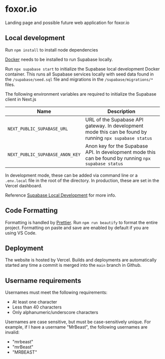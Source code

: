 # foxor.io

Landing page and possible future web application for foxor.io

## Local development

Run `npm install` to install node dependencies

[Docker](https://www.docker.com/) needs to be installed to run Supabase locally.

Run `npx supabase start` to initialize the Supabase local development Docker container. This runs all Supabase services locally with seed data found in the `/supabase/seed.sql` file and migrations in the `/supabase/migrations/*` files.

The following environment variables are required to initialize the Supabase client in Next.js

| Name                            | Description                                                                                             |
| ------------------------------- | ------------------------------------------------------------------------------------------------------- |
| `NEXT_PUBLIC_SUPABASE_URL`      | URL of the Supabase API gateway. In development mode this can be found by running `npx supabase status` |
| `NEXT_PUBLIC_SUPABASE_ANON_KEY` | Anon key for the Supabase API. In development mode this can be found by running `npx supabase status`   |

In development mode, these can be added via command line or a `.env.local` file in the root of the directory. In production, these are set in the Vercel dashboard.

Reference [Supabase Local Development](https://supabase.com/docs/guides/cli/local-development) for more info.

## Code Formatting

Formatting is handled by [Prettier](https://prettier.io/). Run `npm run beautify` to format the entire project. Formatting on paste and save are enabled by default if you are using VS Code.

## Deployment

The website is hosted by Vercel. Builds and deployments are automatically started any time a commit is merged into the `main` branch in Github.

## Username requirements

Usernames must meet the following requirements:

- At least one character
- Less than 40 characters
- Only alphanumeric/underscore characters

Usernames are case sensitive, but must be case-sensitively unique. For example, if I have a username "MrBeast", the following usernames are invalid:

- "mrbeast"
- "mrBeast"
- "MRBEAST"